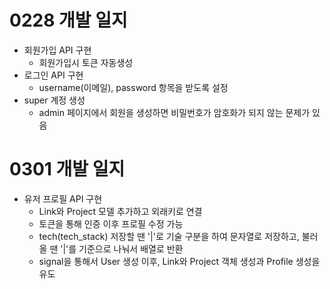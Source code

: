 # 0228 개발 일지
- 회원가입 API 구현
    - 회원가입시 토큰 자동생성
- 로그인 API 구현
    - username(이메일), password 항목을 받도록 설정
- super 계정 생성
    - admin 페이지에서 회원을 생성하면 비밀번호가 암호화가 되지 않는 문제가 있음

# 0301 개발 일지
- 유저 프로필 API 구현
    - Link와 Project 모델 추가하고 외래키로 연결
    - 토큰을 통해 인증 이후 프로필 수정 가능
    - tech(tech_stack) 저장할 땐 '|'로 기술 구분을 하여 문자열로 저장하고, 불러올 땐 '|'를 기준으로 나눠서 배열로 반환
    - signal을 통해서 User 생성 이후, Link와 Project 객체 생성과 Profile 생성을 유도